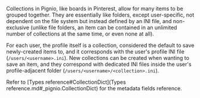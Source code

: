 Collections in Pignio, like boards in Pinterest, allow for many items to be grouped together. They are essentially like folders, except user-specific, not dependent on the file system but instead defined by an INI file, and non-exclusive (unlike file folders, an item can be contained in an unlimited number of collections at the same time, or even none at all).

For each user, the profile itself is a collection, considered the default to save newly-created items to, and it corresponds with the user's profile INI file (`/users/<username>.ini`). New collections can be created when wanting to save an item, and they correspond with dedicated INI files inside the user's profile-adjacent folder (`/users/<username>/<collection>.ini`).

Refer to [Types reference#CollectionDict](Types reference.md#_pignio.CollectionDict) for the metadata fields reference.